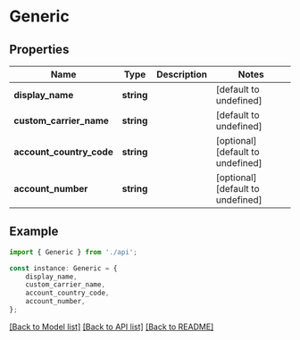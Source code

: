 # Generic


## Properties

Name | Type | Description | Notes
------------ | ------------- | ------------- | -------------
**display_name** | **string** |  | [default to undefined]
**custom_carrier_name** | **string** |  | [default to undefined]
**account_country_code** | **string** |  | [optional] [default to undefined]
**account_number** | **string** |  | [optional] [default to undefined]

## Example

```typescript
import { Generic } from './api';

const instance: Generic = {
    display_name,
    custom_carrier_name,
    account_country_code,
    account_number,
};
```

[[Back to Model list]](../README.md#documentation-for-models) [[Back to API list]](../README.md#documentation-for-api-endpoints) [[Back to README]](../README.md)
